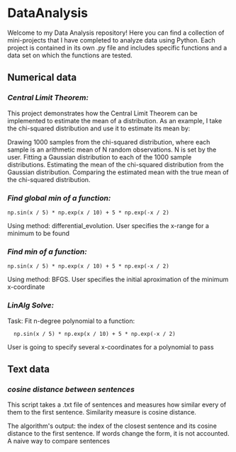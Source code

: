 # DataAnalysis

Welcome to my Data Analysis repository! Here you can find a collection of mini-projects that I have completed to analyze data using Python. Each project is contained in its own .py file and includes specific functions and a data set on which the functions are tested.

## Numerical data

### _**Central Limit Theorem:**_

This project demonstrates how the Central Limit Theorem can be implemented to estimate the mean of a distribution. As an example, I take the chi-squared distribution and use it to estimate its mean by:

Drawing 1000 samples from the chi-squared distribution, where each sample is an arithmetic mean of N random observations. N is set by the user.
Fitting a Gaussian distribution to each of the 1000 sample distributions.
Estimating the mean of the chi-squared distribution from the Gaussian distribution.
Comparing the estimated mean with the true mean of the chi-squared distribution.

### _**Find global min of a function:**_

    np.sin(x / 5) * np.exp(x / 10) + 5 * np.exp(-x / 2)
Using method: differential_evolution.
User specifies the x-range for a minimum to be found


### _**Find min of a function:**_

    np.sin(x / 5) * np.exp(x / 10) + 5 * np.exp(-x / 2)
Using method: BFGS.
User specifies the initial aproximation of the minimum x-coordinate


### _**LinAlg Solve:**_

Task: Fit n-degree polynomial to a function:

      np.sin(x / 5) * np.exp(x / 10) + 5 * np.exp(-x / 2)
User is going to specify several x-coordinates for a polynomial to pass

## Text data
### _**cosine distance between sentences**_
This script takes a .txt file of sentences and measures how similar every of them to the first sentence.
Similarity measure is cosine distance.

The algorithm's output: the index of the closest sentence and its cosine distance to the first sentence.
If words change the form, it is not accounted. A naive way to compare sentences
